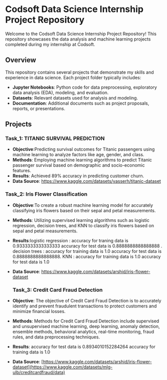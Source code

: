 # Codsoft Data Science Internship Project Repository

Welcome to the Codsoft Data Science Internship Project Repository! This repository showcases the data analysis and machine learning projects completed during my internship at Codsoft.

## Overview

This repository contains several projects that demonstrate my skills and experience in data science. Each project folder typically includes:

- **Jupyter Notebooks**: Python code for data preprocessing, exploratory data analysis (EDA), modeling, and evaluation.
- **Datasets**: Relevant datasets used for analysis and modeling.
- **Documentation**: Additional documents such as project proposals, reports, or presentations.

## Projects

### Task_1: TITANIC SURVIVAL PREDICTION

- **Objective**:Predicting survival outcomes for Titanic passengers using machine learning to analyze factors like age, gender, and class.
- **Methods**: Employing machine learning algorithms to predict Titanic passenger survival based on demographic and socio-economic features.
- **Results**: Achieved 89% accuracy in predicting customer churn.
- **Data Source**: https://www.kaggle.com/datasets/yasserh/titanic-dataset

### Task_2: Iris Flower Classification

- **Objective**:To create a robust machine learning model for accurately classifying iris flowers based on their sepal and petal measurements.
- **Methods**: Utilizing supervised learning algorithms such as logistic regression, decision trees, and KNN to classify iris flowers based on sepal and petal measurements.
- **Results**:logistic regression : accuracy for traning data is 0.9333333333333333
                           accuracy for test data is 0.8888888888888888 .
     decision trees      : accuracy for training data is 1.0
                           accuracy for test data is 0.8888888888888888.
  KNN                    : accuracy for training data is 1.0
                           accuracy for test data is 1.0
- **Data Source**: https://www.kaggle.com/datasets/arshid/iris-flower-dataset

  ### Task_3: Credit Card Fraud Detection

- **Objective**: The objective of Credit Card Fraud Detection is to accurately identify and prevent fraudulent transactions to protect customers and minimize financial losses.
- **Methods**: Methods for Credit Card Fraud Detection include supervised and unsupervised machine learning, deep learning, anomaly detection, ensemble methods, behavioral analytics, real-time monitoring, fraud rules, and data preprocessing techniques.
- **Results**: accuracy for test data is 0.8934010152284264
  accuracy for training data is 1.0
- **Data Source**: [https://www.kaggle.com/datasets/arshid/iris-flower-dataset](https://www.kaggle.com/datasets/mlg-ulb/creditcardfraud/data)
